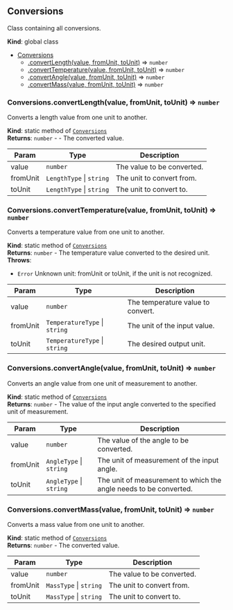 <a name="Conversions"></a>

## Conversions
Class containing all conversions.

**Kind**: global class  

* [Conversions](#Conversions)
    * [.convertLength(value, fromUnit, toUnit)](#Conversions.convertLength) ⇒ <code>number</code>
    * [.convertTemperature(value, fromUnit, toUnit)](#Conversions.convertTemperature) ⇒ <code>number</code>
    * [.convertAngle(value, fromUnit, toUnit)](#Conversions.convertAngle) ⇒ <code>number</code>
    * [.convertMass(value, fromUnit, toUnit)](#Conversions.convertMass) ⇒ <code>number</code>

<a name="Conversions.convertLength"></a>

### Conversions.convertLength(value, fromUnit, toUnit) ⇒ <code>number</code>
Converts a length value from one unit to another.

**Kind**: static method of [<code>Conversions</code>](#Conversions)  
**Returns**: <code>number</code> - - The converted value.  

| Param | Type | Description |
| --- | --- | --- |
| value | <code>number</code> | The value to be converted. |
| fromUnit | <code>LengthType</code> \| <code>string</code> | The unit to convert from. |
| toUnit | <code>LengthType</code> \| <code>string</code> | The unit to convert to. |

<a name="Conversions.convertTemperature"></a>

### Conversions.convertTemperature(value, fromUnit, toUnit) ⇒ <code>number</code>
Converts a temperature value from one unit to another.

**Kind**: static method of [<code>Conversions</code>](#Conversions)  
**Returns**: <code>number</code> - The temperature value converted to the desired unit.  
**Throws**:

- <code>Error</code> Unknown unit: fromUnit or toUnit, if the unit is not recognized.


| Param | Type | Description |
| --- | --- | --- |
| value | <code>number</code> | The temperature value to convert. |
| fromUnit | <code>TemperatureType</code> \| <code>string</code> | The unit of the input value. |
| toUnit | <code>TemperatureType</code> \| <code>string</code> | The desired output unit. |

<a name="Conversions.convertAngle"></a>

### Conversions.convertAngle(value, fromUnit, toUnit) ⇒ <code>number</code>
Converts an angle value from one unit of measurement to another.

**Kind**: static method of [<code>Conversions</code>](#Conversions)  
**Returns**: <code>number</code> - The value of the input angle converted to the specified unit of measurement.  

| Param | Type | Description |
| --- | --- | --- |
| value | <code>number</code> | The value of the angle to be converted. |
| fromUnit | <code>AngleType</code> \| <code>string</code> | The unit of measurement of the input angle. |
| toUnit | <code>AngleType</code> \| <code>string</code> | The unit of measurement to which the angle needs to be converted. |

<a name="Conversions.convertMass"></a>

### Conversions.convertMass(value, fromUnit, toUnit) ⇒ <code>number</code>
Converts a mass value from one unit to another.

**Kind**: static method of [<code>Conversions</code>](#Conversions)  
**Returns**: <code>number</code> - The converted value.  

| Param | Type | Description |
| --- | --- | --- |
| value | <code>number</code> | The value to be converted. |
| fromUnit | <code>MassType</code> \| <code>string</code> | The unit to convert from. |
| toUnit | <code>MassType</code> \| <code>string</code> | The unit to convert to. |

